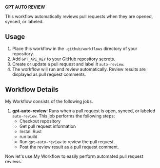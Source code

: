 **GPT AUTO REVIEW**

This workflow automatically reviews pull requests when they are opened, synced, or labeled.

## Usage

1. Place this workflow in the `.github/workflows` directory of your repository.
2. Add `GPT_API_KEY` to your GitHub repository secrets.
3. Create or update a pull request and label it `auto-review`.
4. The workflow will run and review automatically. Review results are displayed as pull request comments.

## Workflow Details

My Workflow consists of the following jobs.

1. **gpt-auto-review**: Runs when a pull request is open, synced, or labeled `auto-review`. This job performs the following steps:
   - Checkout repository
   - Get pull request information
   - Install Rust
   - run build
   - Run `gpt-auto-review` to review the pull request.
   - Post the review result as a pull request comment.

Now let's use My Workflow to easily perform automated pull request reviews.
